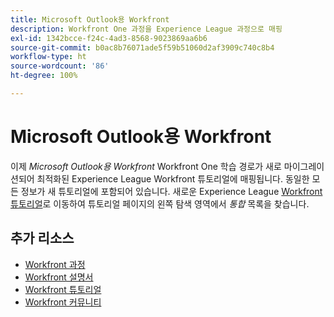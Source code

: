 ```yaml
---
title: Microsoft Outlook용 Workfront
description: Workfront One 과정을 Experience League 과정으로 매핑
exl-id: 1342bcce-f24c-4ad3-8568-9023869aa6b6
source-git-commit: b0ac8b76071ade5f59b51060d2af3909c740c8b4
workflow-type: ht
source-wordcount: '86'
ht-degree: 100%

---
```


# Microsoft Outlook용 Workfront

이제 *Microsoft Outlook용 Workfront* Workfront One 학습 경로가 새로 마이그레이션되어 최적화된 Experience League Workfront 튜토리얼에 매핑됩니다. 동일한 모든 정보가 새 튜토리얼에 포함되어 있습니다. 새로운 Experience League [Workfront 튜토리얼](https://experienceleague.adobe.com/docs/workfront-learn/tutorials-workfront/home.html)로 이동하여 튜토리얼 페이지의 왼쪽 탐색 영역에서 *통합* 목록을 찾습니다.

## 추가 리소스

* [Workfront 과정](https://experienceleague.adobe.com/?lang=en&amp;Solution=Workfront#courses)
* [Workfront 설명서](https://experienceleague.adobe.com/docs/workfront.html)
* [Workfront 튜토리얼](https://experienceleague.adobe.com/docs/workfront-learn/tutorials-workfront/home.html)
* [Workfront 커뮤니티](https://experienceleaguecommunities.adobe.com/t5/workfront/ct-p/workfront)

